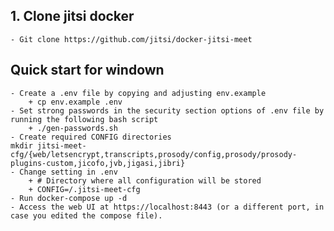 ## 1. Clone jitsi docker
    - Git clone https://github.com/jitsi/docker-jitsi-meet
## Quick start for windown
    - Create a .env file by copying and adjusting env.example
        + cp env.example .env
    - Set strong passwords in the security section options of .env file by running the following bash script
        + ./gen-passwords.sh
    - Create required CONFIG directories
    mkdir jitsi-meet-cfg/{web/letsencrypt,transcripts,prosody/config,prosody/prosody-plugins-custom,jicofo,jvb,jigasi,jibri}
    - Change setting in .env
        + # Directory where all configuration will be stored
        + CONFIG=/.jitsi-meet-cfg
    - Run docker-compose up -d
    - Access the web UI at https://localhost:8443 (or a different port, in case you edited the compose file).